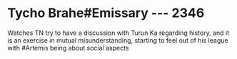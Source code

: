 # Tycho Brahe#Emissary --- 2346

Watches TN try to have a discussion with Turun Ka regarding history, and it is an exercise in mutual misunderstanding, starting to feel out of his league with #Artemis being about social aspects

